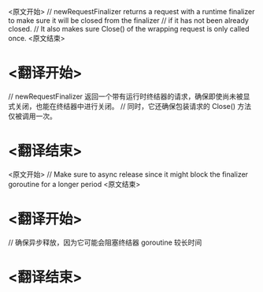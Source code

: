 
<原文开始>
// newRequestFinalizer returns a request with a runtime finalizer to make sure it will be closed from the finalizer
// if it has not been already closed.
// It also makes sure Close() of the wrapping request is only called once.
<原文结束>

# <翻译开始>
// newRequestFinalizer 返回一个带有运行时终结器的请求，确保即使尚未被显式关闭，也能在终结器中进行关闭。
// 同时，它还确保包装请求的 Close() 方法仅被调用一次。
# <翻译结束>


<原文开始>
// Make sure to async release since it might block the finalizer goroutine for a longer period
<原文结束>

# <翻译开始>
// 确保异步释放，因为它可能会阻塞终结器 goroutine 较长时间
# <翻译结束>

